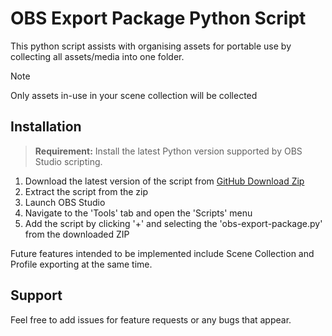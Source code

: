 # OBS Export Package Python Script

This python script assists with organising assets for portable use by collecting all assets/media into one folder. 

> [!NOTE]
> Only assets in-use in your scene collection will be collected

## Installation
> <b>Requirement:</b> Install the latest Python version supported by OBS Studio scripting.

1. Download the latest version of the script from [GitHub Download Zip](https://github.com/Riotline/obs-export-package/archive/refs/heads/main.zip)
2. Extract the script from the zip
3. Launch OBS Studio 
4. Navigate to the 'Tools' tab and open the 'Scripts' menu
5. Add the script by clicking '+' and selecting the 'obs-export-package.py' from the downloaded ZIP

Future features intended to be implemented include Scene Collection and Profile exporting at the same time.

## Support
Feel free to add issues for feature requests or any bugs that appear.
